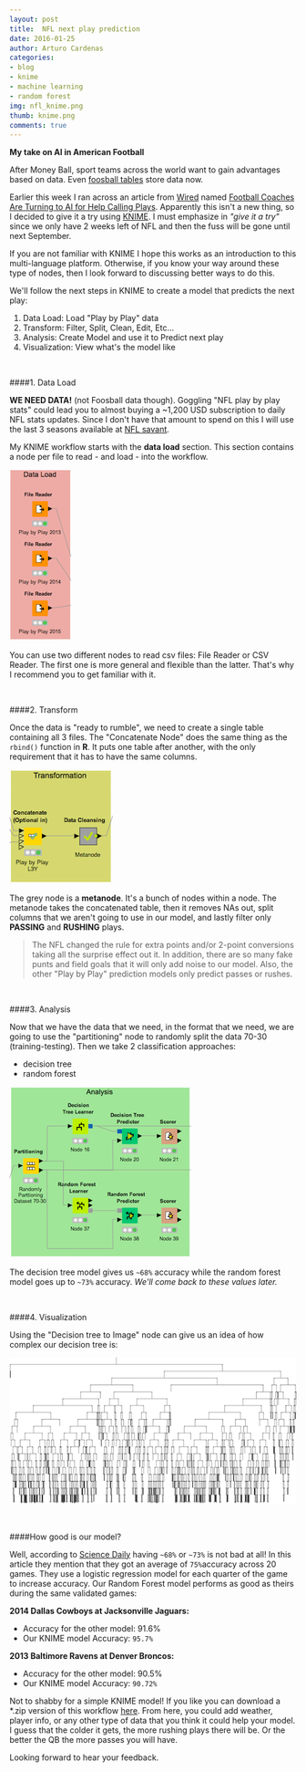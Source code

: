 ```yaml
---
layout: post
title:  NFL next play prediction
date: 2016-01-25
author: Arturo Cardenas
categories:
- blog
- knime
- machine learning
- random forest
img: nfl_knime.png
thumb: knime.png
comments: true
---
```


**My take on AI in American Football**

After Money Ball, sport teams across the world want to gain advantages based on data. Even [foosball tables](http://digitalfoosball.com/) store data now.


Earlier this week I ran across an article from [Wired](http://www.wired.com) named [Football Coaches Are Turning to AI for Help Calling Plays](http://www.wired.com/2016/01/football-coaches-are-turning-to-ai-for-help-calling-plays?utm_content=bufferc74f9&utm_medium=social&utm_source=linkedin.com&utm_campaign=buffer). Apparently this isn't a new thing, so I decided to give it a try using [KNIME](https://www.knime.org/). I must emphasize in *"give it a try"* since we only have 2 weeks left of NFL and then the fuss will be gone until next September.



If you are not familiar with KNIME I hope this works as an introduction to this multi-language platform. Otherwise, if you know your way around these type of nodes, then I look forward to discussing better ways to do this.  

<!--more-->

We'll follow the next steps in KNIME to create a model that predicts the next play:  

1. Data Load: Load "Play by Play" data
2. Transform: Filter, Split, Clean, Edit, Etc...
3. Analysis: Create Model and use it to Predict next play
4. Visualization: View what's the model like  

<br>

####1. Data Load


**WE NEED DATA!** (not Foosball data though). Goggling "NFL play by play stats" could lead you to almost buying a ~1,200 USD subscription to daily NFL stats updates. Since I don't have that amount to spend on this I will use the last 3 seasons available at [NFL savant](http://nflsavant.com/about.php).  

My KNIME workflow starts with the **data load** section. This section contains a node per file to read - and load - into the workflow. 

![](/figure/source/nfl-next-play-prediction/2016-01-25-nfl-next-play-prediction/data_load.png) 

You can use two different nodes to read csv files: File Reader or CSV Reader. The first one is more general and flexible than the latter. That's why I recommend you to get familiar with it. 

<br>

####2. Transform


Once the data is "ready to rumble", we need to create a single table containing all 3 files. The "Concatenate Node" does the same thing as the `rbind()` function in **R**. It puts one table after another, with the only requirement that it has to have the same columns. 

![](/figure/source/nfl-next-play-prediction/2016-01-25-nfl-next-play-prediction/transformation.png)

The grey node is a **metanode**. It's a bunch of nodes within a node. The metanode takes the concatenated table, then it removes NAs out, split columns that we aren't going to use in our model, and lastly filter only **PASSING** and **RUSHING** plays. 

> The NFL changed the rule for extra points and/or 2-point conversions taking all the surprise effect out it. In addition, there are so many fake punts and field goals that it will only add noise to our model. Also, the other "Play by Play" prediction models only predict passes or rushes.

<br>

####3. Analysis

Now that we have the data that we need, in the format that we need, we are going to use the "partitioning" node to randomly split the data 70-30 (training-testing). Then we take 2 classification approaches: 

 - decision tree
 - random forest

![](/figure/source/nfl-next-play-prediction/2016-01-25-nfl-next-play-prediction/analysis.png)

The decision tree model gives us `~68%` accuracy while the random forest model goes up to `~73%` accuracy. *We'll come back to these values later.*

<br>

####4. Visualization

Using the "Decision tree to Image" node can give us an idea of how complex our decision tree is:

![](/figure/source/nfl-next-play-prediction/2016-01-25-nfl-next-play-prediction/decision_tree_edit.png)


<br>

####How good is our model? 

Well, according to [Science Daily](http://www.sciencedaily.com/releases/2015/08/150812103645.htm) having `~68%` or `~73%` is not bad at all! In this article they mention that they got an average of `75%`accuracy across 20 games. They use a logistic regression model for each quarter of the game to increase accuracy. Our Random Forest model performs as good as theirs during the same validated games:


**2014 Dallas Cowboys at Jacksonville Jaguars:**

- Accuracy for the other model: 91.6%
- Our KNIME model Accuracy: `95.7%`


**2013 Baltimore Ravens at Denver Broncos:**

- Accuracy for the other model: 90.5%
- Our KNIME model Accuracy: `90.72%`


Not to shabby for a simple KNIME model! If you like you can download a *.zip version of this workflow [here](/workflows/NFL_PbP_Prediction.zip). From here, you could add weather, player info, or any other type of data that you think it could help your model. I guess that the colder it gets, the more rushing plays there will be. Or the better the QB the more passes you will have. 

Looking forward to hear your feedback. 


